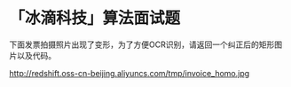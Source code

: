 # 「冰滴科技」算法面试题

下面发票拍摄照片出现了变形，为了方便OCR识别，请返回一个纠正后的矩形图片以及代码。

http://redshift.oss-cn-beijing.aliyuncs.com/tmp/invoice_homo.jpg
